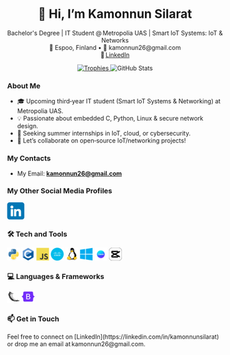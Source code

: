 <h1 align="center">👋 Hi, I’m Kamonnun Silarat</h1>
<p align="center">
  Bachelor's Degree | IT Student @ Metropolia UAS | Smart IoT Systems: IoT & Networks  
  <br/>
  📍 Espoo, Finland • 📨 kamonnun26@gmail.com  
  <br/>
  🔗 <a href="https://linkedin.com/in/kamonnunsilarat">LinkedIn</a> 
</p>

<p align="center">
  <a href="https://github.com/Trailbblazer?tab=stars">
    <img src="https://github-profile-trophy.vercel.app/?username=Trailbblazer&row=1&column=2" alt="Trophies"/>
  </a>
  <img src="https://github-readme-stats.vercel.app/api?username=Trailbblazer&show_icons=true&locale=en" alt="GitHub Stats" width="45%"/>
</p>

<h3 align="left">About Me</h3>

- 🎓 Upcoming third‑year IT student (Smart IoT Systems & Networking) at Metropolia UAS.  
- 💡 Passionate about embedded C, Python, Linux & secure network design.  
- 🚀 Seeking summer internships in IoT, cloud, or cybersecurity.  
- 🤝 Let’s collaborate on open‑source IoT/networking projects!


<h3 align="left">My Contacts</h3>

- My Email: **kamonnun26@gmail.com**

<h3 align="left">My Other Social Media Profiles</h3>
<p align="left">
<a href="https://www.linkedin.com/in/kamonnunsilarat/" target="blank"><img align="center" src="https://github.com/Trailbblazer/Profileicons/blob/f06726c9890efb518d111a373188d98faee440ac/linkedin.png" alt="Kamonnun Silarat" height="40" width="40" /></a>
</p>


<h3 align="left">🛠 Tech and Tools</h3> 
<p>
  <!-- Programming -->
  <img src="https://raw.githubusercontent.com/devicons/devicon/master/icons/python/python-original.svg" alt="Python" width="30" />
  <img src="https://raw.githubusercontent.com/devicons/devicon/master/icons/c/c-original.svg" alt="C" width="30" />
  <img src="https://raw.githubusercontent.com/devicons/devicon/master/icons/javascript/javascript-original.svg" alt="JavaScript" width="30" />
  <!-- Networking -->
  <img src="https://github.com/Trailbblazer/Profileicons/raw/main/cisco.png" alt="Cisco" width="30" />
  <!-- OS & Cloud -->
  <img src="https://raw.githubusercontent.com/devicons/devicon/master/icons/linux/linux-original.svg" alt="Linux" width="30" />
  <img src="https://raw.githubusercontent.com/devicons/devicon/master/icons/windows8/windows8-original.svg" alt="Windows" width="30" />
  <!-- Multimedia -->
  <img src="https://github.com/Trailbblazer/Profileicons/raw/main/canva.png" alt="Canva" width="30" />
  <img src="https://github.com/Trailbblazer/Profileicons/raw/main/capcut.png" alt="CapCut" width="30" />
</p>

<h3 align="left">💻 Languages & Frameworks</h3> 
<p>
  <img src="https://raw.githubusercontent.com/devicons/devicon/master/icons/flask/flask-original.svg" alt="Flask" width="30" />
  <img src="https://raw.githubusercontent.com/devicons/devicon/master/icons/bootstrap/bootstrap-plain.svg" alt="Bootstrap" width="30" />
</p>

<h3 align="left">📫 Get in Touch</h3> 
Feel free to connect on [LinkedIn](https://linkedin.com/in/kamonnunsilarat) or drop me an email at kamonnun26@gmail.com.
